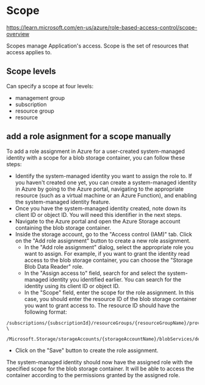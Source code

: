 # Scope

https://learn.microsoft.com/en-us/azure/role-based-access-control/scope-overview

Scopes manage Application's access. Scope is the set of resources that access applies to. 

## Scope levels
Can specify a scope at four levels: 
- management group
- subscription
- resource group
- resource

## add a role asignment for a scope manually
To add a role assignment in Azure for a user-created system-managed identity with a scope for a blob storage container, 
you can follow these steps:
- Identify the system-managed identity you want to assign the role to. If you haven't created one yet, you can create a system-managed identity in Azure by going to the Azure portal, navigating to the appropriate resource (such as a virtual machine or an Azure Function), and enabling the system-managed identity feature.
- Once you have the system-managed identity created, note down its client ID or object ID. You will need this identifier in the next steps.
- Navigate to the Azure portal and open the Azure Storage account containing the blob storage container.
- Inside the storage account, go to the "Access control (IAM)" tab. Click on the "Add role assignment" button to create a new role assignment.
  - In the "Add role assignment" dialog, select the appropriate role you want to assign. For example, if you want to grant the identity read access to the blob storage container, you can choose the "Storage Blob Data Reader" role.
  - In the "Assign access to" field, search for and select the system-managed identity you identified earlier. You can search for the identity using its client ID or object ID.
  - In the "Scope" field, enter the scope for the role assignment. In this case, you should enter the resource ID of the blob storage container you want to grant access to. The resource ID should have the following format:
```
/subscriptions/{subscriptionId}/resourceGroups/{resourceGroupName}/providers \ 
    /Microsoft.Storage/storageAccounts/{storageAccountName}/blobServices/default/containers/{containerName}
```
- Click on the "Save" button to create the role assignment.

The system-managed identity should now have the assigned role with the specified scope for the blob storage container. It will be able to access the container according to the permissions granted by the assigned role.
